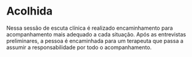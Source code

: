 # Acolhida

Nessa sessão de escuta clínica é realizado encaminhamento para acompanhamento
mais adequado a cada situação. Após as entrevistas preliminares, a pessoa
é encaminhada para um terapeuta que passa a assumir a responsabilidade por todo
o acompanhamento.
